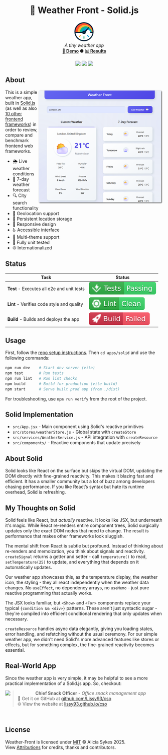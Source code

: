 <!-- start_header -->
<h1 align="center">🚀 Weather Front - Solid.js</h1>

<p align="center">
  <img width="64" src="https://raw.githubusercontent.com/lissy93/framework-benchmarks/refs/heads/main/assets/favicon.png" /><br>
  <i>A tiny weather app</i>
  <br>
  <b><a href="/">🚀 Demo</a> ● <a href="https://frontend-framework-benchmarks.as93.net">📊 Results</a></b>
  <br><br>
  <img src="https://img.shields.io/badge/Framework-Solid.js-2C4F7C?logo=solid&logoColor=fff&labelColor=2C4F7C" />
  <img src="https://img.shields.io/badge/License-MIT-AE56FF?logo=googledocs&logoColor=fff&labelColor=8A2BE2" />
  <img src="https://img.shields.io/badge/Author-Lissy93-EA4AAA?logo=githubsponsors&logoColor=fff&labelColor=E31591" />
</p>
<!-- end_header -->

<!-- start_about -->

## About

<img align="right" src="/assets/screenshot.png" width="400">

This is a simple weather app, built in [Solid.js](https://www.solidjs.com/) (as well as also [10 other frontend frameworks](/)) in order to review, compare and benchmark frontend web frameworks.

- 🌦️ Live weather conditions
- 📅 7-day weather forecast
- 🔍 City search functionality
- 📍 Geolocation support
- 💾 Persistent location storage
- 📱 Responsive design
- ♿ Accessible interface
- 🎨 Multi-theme support
- 🧪 Fully unit tested
- 🌐 Internationalized

<!-- end_about -->

<!-- start_status -->

## Status

| Task | Status |
|---|---|
| **Test** - Executes all e2e and unit tests | [![Test Status](https://raw.githubusercontent.com/lissy93/framework-benchmarks/refs/heads/badges/test-solid.svg)](https://github.com/lissy93/framework-benchmarks/actions/workflows/test.yml) |
| **Lint** - Verifies code style and quality | [![Lint Status](https://raw.githubusercontent.com/lissy93/framework-benchmarks/refs/heads/badges/lint-solid.svg)](https://github.com/lissy93/framework-benchmarks/actions/workflows/lint.yml) |
| **Build** - Builds and deploys the app | [![Build Status](https://raw.githubusercontent.com/lissy93/framework-benchmarks/refs/heads/badges/build-solid.svg)](https://github.com/lissy93/framework-benchmarks/actions/workflows/build.yml) |

<!-- end_status -->

<!-- start_usage -->

## Usage

First, follow the [repo setup instructions](https://github.com/lissy93/framework-benchmarks?tab=readme-ov-file#usage). Then `cd apps/solid` and use the following commands:

```bash
npm run dev    # Start dev server (vite)
npm test       # Run tests
npm run lint   # Run lint checks
npm build      # Build for production (vite build)
npm start      # Serve built prod app (from ./dist)
```

For troubleshooting, use `npm run verify` from the root of the project.

<!-- end_usage -->

## Solid Implementation

<!-- start_framework_specific -->
- `src/App.jsx` - Main component using Solid's reactive primitives
- `src/stores/weatherStore.js` - Global state with `createStore`
- `src/services/WeatherService.js` - API integration with `createResource`
- `src/components/` - Reactive components that update precisely
<!-- end_framework_specific -->

## About Solid
<!-- start_framework_description -->
Solid looks like React on the surface but skips the virtual DOM, updating the DOM directly with fine-grained reactivity. 
This makes it blazing fast and efficient. 
It has a smaller community but a lot of buzz among developers chasing performance. 
If you like React’s syntax but hate its runtime overhead, Solid is refreshing.

<!-- end_framework_description -->

## My Thoughts on Solid
<!-- start_my_thoughts -->
Solid feels like React, but *actually* reactive. It looks like JSX, but underneath it's magic. While React re-renders entire component trees, Solid surgically updates only the exact DOM nodes that need to change. The result is performance that makes other frameworks look sluggish.

The mental shift from React is subtle but profound. Instead of thinking about re-renders and memoization, you think about signals and reactivity. `createSignal` returns a getter and setter - call `temperature()` to read, `setTemperature(25)` to update, and everything that depends on it automatically updates.

Our weather app showcases this, as the temperature display, the weather icon, the styling - they all react independently when the weather data changes. No `useEffect`, no dependency arrays, no `useMemo` - just pure reactive programming that actually works.

The JSX looks familiar, but `<Show>` and `<For>` components replace your typical `{condition && <div>}` patterns. These aren't just syntactic sugar - they're compiled into efficient conditional rendering that only updates when necessary.

`createResource` handles async data elegantly, giving you loading states, error handling, and refetching without the usual ceremony. For our simple weather app, we didn't need Solid's more advanced features like stores or effects, but for something complex, the fine-grained reactivity becomes essential.
<!-- end_my_thoughts -->

<!-- start_real_world_app -->

## Real-World App
Since the weather app is very simple, it may be helpful to see a more practical implementation of a Solid.js app. So, checkout:

<a href="https://github.com/Lissy93/cso"><img align="left" src="https://storage.googleapis.com/as93-screenshots/project-logos/cso.png" width="96"></a>

> **Chief Snack Officer** - _Office snack management app_<br>
> 🐙 Get it on GitHub at [github.com/Lissy93/cso](https://github.com/Lissy93/cso)<br>
> 🌐 View the website at [lissy93.github.io/cso](https://lissy93.github.io/cso)

<br>
<!-- end_real_world_app -->

<!-- start_license -->

## License

Weather-Front is licensed under [MIT](https://github.com/lissy93/framework-benchmarks/blob/main/LICENSE) © Alicia Sykes 2025.<br>
View [Attributions](https://github.com/lissy93/framework-benchmarks?tab=readme-ov-file#attributions) for credits, thanks and contributors.

<!-- end_license -->
